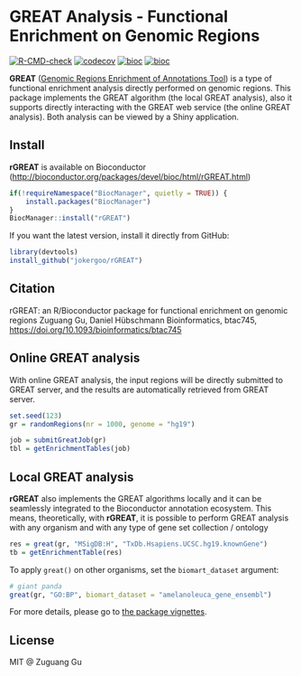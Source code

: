 # GREAT Analysis - Functional Enrichment on Genomic Regions

[![R-CMD-check](https://github.com/jokergoo/rGREAT/workflows/R-CMD-check/badge.svg)](https://github.com/jokergoo/rGREAT/actions)
[![codecov](https://img.shields.io/codecov/c/github/jokergoo/rGREAT.svg)](https://codecov.io/github/jokergoo/rGREAT)
[![bioc](https://bioconductor.org/shields/downloads/devel/rGREAT.svg)](https://bioconductor.org/packages/stats/bioc/rGREAT/) 
[![bioc](http://www.bioconductor.org/shields/years-in-bioc/rGREAT.svg)](http://bioconductor.org/packages/devel/bioc/html/rGREAT.html)


**GREAT** ([Genomic Regions Enrichment of Annotations Tool](http://great.stanford.edu)) is a type of
functional enrichment analysis directly performed on genomic regions. This package 
implements the GREAT algorithm (the local GREAT analysis), also it supports directly 
interacting with the GREAT web service (the online GREAT analysis). Both analysis 
can be viewed by a Shiny application.

## Install

**rGREAT** is available on Bioconductor (http://bioconductor.org/packages/devel/bioc/html/rGREAT.html)

```r
if(!requireNamespace("BiocManager", quietly = TRUE)) {
    install.packages("BiocManager")
}
BiocManager::install("rGREAT")
```

If you want the latest version, install it directly from GitHub:

```r
library(devtools)
install_github("jokergoo/rGREAT")
```

## Citation

rGREAT: an R/Bioconductor package for functional enrichment on genomic regions 
Zuguang Gu, Daniel Hübschmann
Bioinformatics, btac745, https://doi.org/10.1093/bioinformatics/btac745

## Online GREAT analysis

With online GREAT analysis, the input regions will be directly submitted to GREAT server, and the results
are automatically retrieved from GREAT server.

```r
set.seed(123)
gr = randomRegions(nr = 1000, genome = "hg19")

job = submitGreatJob(gr)
tbl = getEnrichmentTables(job)
```

## Local GREAT analysis

**rGREAT** also implements the GREAT algorithms locally and it can be seamlessly integrated
to the Bioconductor annotation ecosystem. This means, theoretically, with **rGREAT**, it is possible to perform GREAT analysis
with any organism and with any type of gene set collection / ontology

```r
res = great(gr, "MSigDB:H", "TxDb.Hsapiens.UCSC.hg19.knownGene")
tb = getEnrichmentTable(res)
```

To apply `great()` on other organisms, set the `biomart_dataset` argument:

```r
# giant panda
great(gr, "GO:BP", biomart_dataset = "amelanoleuca_gene_ensembl")
```

For more details, please go to [the package vignettes](https://jokergoo.github.io/rGREAT/).

## License

MIT @ Zuguang Gu
